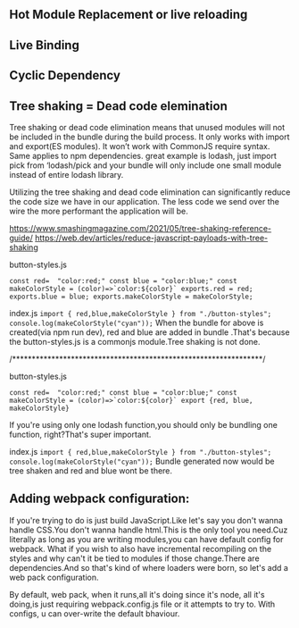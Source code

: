 ## Hot Module Replacement or live reloading


## Live Binding


## Cyclic Dependency


##


## Tree shaking  = Dead code elemination
 Tree shaking or dead code elimination means that unused modules will not be included in the bundle during the build process.
 It only works with import and export(ES modules). It won’t work with CommonJS require syntax. Same applies to npm dependencies. great example is lodash, just import pick from ‘lodash/pick and your bundle will only include one small module instead of entire lodash library.

Utilizing the tree shaking and dead code elimination can significantly reduce the code size we have in our application. The less code we send over the wire the more performant the application will be.

https://www.smashingmagazine.com/2021/05/tree-shaking-reference-guide/
https://web.dev/articles/reduce-javascript-payloads-with-tree-shaking

button-styles.js

``const red=  "color:red;"
const blue = "color:blue;"
const makeColorStyle = (color)=>`color:${color}`
exports.red = red;
exports.blue = blue;
exports.makeColorStyle = makeColorStyle;``

index.js
``
import { red,blue,makeColorStyle } from "./button-styles";
console.log(makeColorStyle("cyan"));
``
When the bundle for above is created(via npm run dev), red and blue are added in bundle .That's because the button-styles.js is a commonjs module.Tree shaking is not done.

/****************************************************************/

button-styles.js

``const red=  "color:red;"
const blue = "color:blue;"
const makeColorStyle = (color)=>`color:${color}`
export {red, blue, makeColorStyle}``

If you're using only one lodash function,you should only be bundling one function, right?That's super important.

index.js
``
import { red,blue,makeColorStyle } from "./button-styles";
console.log(makeColorStyle("cyan"));
``
Bundle generated now would be tree shaken and red and blue wont be there.


## Adding webpack configuration:
If you're trying to do is just build JavaScript.Like let's say you don't wanna handle CSS.You don't wanna handle html.This is the only tool you need.Cuz literally as long as you are writing modules,you can have default config for webpack.
What if you wish to  also have incremental recompiling on the styles and why can't it be tied to modules if those change.There are dependencies.And so that's kind of where loaders were born, so let's add a web pack configuration.

By default, web pack, when it runs,all it's doing since it's node, all it's doing,is just requiring webpack.config.js file or it attempts to try to.
With configs, u can over-write the default bhaviour.
